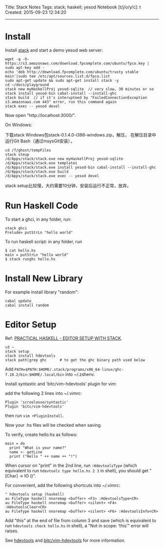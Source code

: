 Title: Stack Notes
Tags: stack; haskell; yesod
Notebook [t/j/o/y/c]: t
Created: 2015-09-23 12:34:20

------

# Install

Install [stack](https://github.com/commercialhaskell/stack) and start a demo yesod web server:

    wget -q -O- https://s3.amazonaws.com/download.fpcomplete.com/ubuntu/fpco.key | sudo apt-key add -
    echo 'deb http://download.fpcomplete.com/ubuntu/trusty stable main'|sudo tee /etc/apt/sources.list.d/fpco.list
    sudo apt-get update && sudo apt-get install stack -y
    cd ~/docs/playground
    stack new myHaskellProj yesod-sqlite  // very slow, 30 minutes or so
    stack install yesod-bin cabal-install --install-ghc
    stack build  // if it's interupteed by "FailedConnectionException s3.amazonaws.com 443" error, run this command again
    stack exec -- yesod devel

Now open "http://localhost:3000/".

On Windows:

下载stack Windows包stack-0.1.4.0-i386-windows.zip，解压，
在解压目录中运行Git Bash（通过msysGit安装），

    cd /f/ghost/tempFiles
    stack steup
    /d/Apps/stack/stack.exe new myHaskellProj yesod-sqlite
    /d/Apps/stack/stack.exe templates
    /d/Apps/stack/stack.exe install yesod-bin cabal-install --install-ghc
    /d/Apps/stack/stack.exe build
    /d/Apps/stack/stack.exe exec -- yesod devel

stack setup比较慢，大约需要10分钟，安装后运行不正常，放弃。

# Run Haskell Code

To start a ghci, in any folder, run:

    stack ghci
    Prelude> putStrLn "hello world"

To run haskell script: in any folder, run

    $ cat hello.hs
    main = putStrLn "hello world"
    $ stack runghc hello.hs

# Install New Library

For example install library "random":

    cabal update
    cabal install random

# Editor Setup

Ref: [PRACTICAL HASKELL - EDITOR SETUP WITH STACK](http://seanhess.github.io/2015/08/05/practical-haskell-editors.html).

    cd ~
    stack setup
    stack install hdevtools
    stack path|grep ghc      # to get the ghc binary path used below

Add `PATH=$PATH:$HOME/.stack/programs/x86_64-linux/ghc-7.10.2/bin:$HOME/.local/bin` into ~/.zshenv.

Install syntastic and 'bitc/vim-hdevtools' plugin for vim:

add the following 2 lines into ~/.vimrc:

    Plugin 'scrooloose/syntastic'
    Plugin 'bitc/vim-hdevtools'

then run `vim +PluginInstall`.

Now your .hs files will be checked when saving.

To verify, create hello.hs as follows:

    main = do
      print "What is your name?"
      name <- getLine
      print ("Hello " ++ name ++ "!")

When cursor on "print" in the 2nd line, run `:HdevtoolsType`
(which equivalent to run `hdevtools type hello.hs 2 3` in shell),
you should get "[Char] -> IO ()".

For convenient, add the following shortcuts into ~/.vimrc:

    " hdevtools setup (haskell)
    au FileType haskell nnoremap <buffer> <F3> :HdevtoolsType<CR>
    au FileType haskell nnoremap <buffer> <silent> <F4> :HdevtoolsClear<CR>
    au FileType haskell nnoremap <buffer> <silent> <F6> :HdevtoolsInfo<CR>

Add "this" at the end of file from column 3 and save
(which is equivalent to run `hdevtools check hello.hs` in shell),
a "Not in scope: ‘this’" error will raises.

See [hdevtools](https://github.com/schell/hdevtools) and
[bitc/vim-hdevtools](https://github.com/bitc/vim-hdevtools) for more information.
